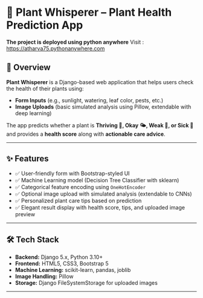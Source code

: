 # 🌱 Plant Whisperer – Plant Health Prediction App  

**The project is deployed using python anywhere** Visit : https://atharva75.pythonanywhere.com

## 📌 Overview  
**Plant Whisperer** is a Django-based web application that helps users check the health of their plants using:  
- **Form Inputs** (e.g., sunlight, watering, leaf color, pests, etc.)  
- **Image Uploads** (basic simulated analysis using Pillow, extendable with deep learning)  

The app predicts whether a plant is **Thriving 🌱, Okay 🌤️, Weak 🌿, or Sick 🤒** and provides a **health score** along with **actionable care advice**.  

---

## ✨ Features  
- ✅ User-friendly form with Bootstrap-styled UI  
- ✅ Machine Learning model (Decision Tree Classifier with sklearn)  
- ✅ Categorical feature encoding using `OneHotEncoder`  
- ✅ Optional image upload with simulated analysis (extendable to CNNs)  
- ✅ Personalized plant care tips based on prediction  
- ✅ Elegant result display with health score, tips, and uploaded image preview  

---

## 🛠️ Tech Stack  
- **Backend:** Django 5.x, Python 3.10+  
- **Frontend:** HTML5, CSS3, Bootstrap 5  
- **Machine Learning:** scikit-learn, pandas, joblib  
- **Image Handling:** Pillow  
- **Storage:** Django FileSystemStorage for uploaded images  

---


